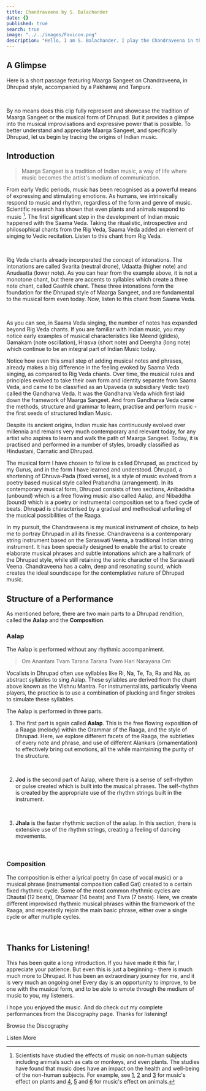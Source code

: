 ```yaml
---
title: Chandraveena by S. Balachander
date: {}
published: true
search: true
image: "../../images/Favicon.png"
description: "Hello, I am S. Balachander. I play the Chandraveena in the Dhrupad style, a traditional style of Maarga Sangeet. Here is a short introduction to Maarga Sangeet, Dhrupad and the Chandraveena. Read on to find out!"
---
```

## A Glimpse
Here is a short passage featuring Maarga Sangeet on Chandraveena, in Dhrupad style, accompanied by a Pakhawaj and Tanpura.

<you-tube videoid="ladiskWVFfY" starttime="590" endtime="1181"></you-tube>
<br>

By no means does this clip fully represent and showcase the tradition of Maarga Sangeet or the musical form of Dhrupad. But it provides a glimpse into the musical improvisations and expressive power that is possible. To better understand and appreciate Maarga Sangeet, and specifically Dhrupad, let us begin by tracing the origins of Indian music.

## Introduction
>Maarga Sangeet is a tradition of Indian music, a way of life where music becomes the artist's medium of communication.

From early Vedic periods, music has been recognised as a powerful means of expressing and stimulating emotions. As humans, we intrinsically respond to music and rhythm, regardless of the form and genre of music. Scientific research has shown that even plants and animals respond to music [^1]. The first significant step in the development of Indian music happened with the Saama Veda. Taking the ritualistic, introspective and philosophical chants from the Rig Veda, Saama Veda added an element of singing to Vedic recitation. Listen to this chant from Rig Veda.

[^1]: Scientists have studied the effects of music on non-human subjects including animals such as cats or monkeys, and even plants. The studies have found that music does have an impact on the health and well-being of the non-human subjects. For example, see [1](https://scialert.net/fulltext/?doi=ajps.2007.369.373), [2](https://www.researchgate.net/publication/291086163_Effect_of_Music_on_Plants_-_An_Overview) and [3](https://www.ncbi.nlm.nih.gov/pmc/articles/PMC3677178/pdf/ars206.pdf) for music's effect on plants and [4](https://www.nature.com/articles/laban.162), [5](https://www.appliedanimalbehaviour.com/article/S0168-1591(15)00060-X/abstract) and [6](http://rsbl.royalsocietypublishing.org/content/6/1/30.short) for music's effect on animals.

<you-tube videoid="G0QRzBzmwio" starttime="20" endtime="59"></you-tube>
<br>

Rig Veda chants already incorporated the concept of intonations. The intonations are called Svarita (neutral drone), Udaatta (higher note) and Anudaatta (lower note). As you can hear from the example above, it is not a monotone chant, but there are accents to syllables which create a three note chant, called Gaathik chant. These three intonations form the foundation for the Dhrupad style of Maarga Sangeet, and are fundamental to the musical form even today. Now, listen to this chant from Saama Veda.

<you-tube videoid="j1ODd0UB6bY" endtime="50"></you-tube>
<br>

As you can see, in Saama Veda singing, the number of notes has expanded beyond Rig Veda chants. If you are familiar with Indian music, you may notice early examples of musical characteristics like Meend (glides), Gamakam (note oscillation), Hrasva (short note) and Deergha (long note) which continue to be an integral part of Indian Music today.

Notice how even this small step of adding musical notes and phrases, already makes a big difference in the feeling evoked by Saama Veda singing, as compared to Rig Veda chants. Over time, the musical rules and principles evolved to take their own form and identity separate from Saama Veda, and came to be classified as an Upaveda (a subsidiary Vedic text) called the Gandharva Veda. It was the Gandharva Veda which first laid down the framework of Maarga Sangeet. And from Gandharva Veda came the methods, structure and grammar to learn, practise and perform music - the first seeds of structured Indian Music.

Despite its ancient origins, Indian music has continuously evolved over millennia and remains very much contemporary and relevant today, for any artist who aspires to learn and walk the path of Maarga Sangeet. Today, it is practised and performed in a number of styles, broadly classified as Hindustani, Carnatic and Dhrupad.

The musical form I have chosen to follow is called Dhrupad, as practiced by my Gurus, and in the form I have learned and understood. Dhrupad, a shortening of Dhruva-Pada (fixed verse), is a style of music evolved from a poetry based musical style called Prabandha (arrangement). In its contemporary musical form, Dhrupad consists of two sections, Anibaddha (unbound) which is a free flowing music also called Aalap, and Nibaddha (bound) which is a poetry or instrumental composition set to a fixed cycle of beats. Dhrupad is characterised by a gradual and methodical unfurling of the musical possibilities of the Raaga.

In my pursuit, the Chandraveena is my musical instrument of choice, to help me to portray Dhrupad in all its finesse. Chandraveena is a contemporary string instrument based on the Saraswati Veena, a traditional Indian string instrument. It has been specially designed to enable the artist to create elaborate musical phrases and subtle intonations which are a hallmark of the Dhrupad style, while still retaining the sonic character of the Saraswati Veena. Chandraveena has a calm, deep and resonating sound, which creates the ideal soundscape for the contemplative nature of Dhrupad music.

## Structure of a Performance

As mentioned before, there are two main parts to a Dhrupad rendition, called the **Aalap** and the **Composition**.

### Aalap

The Aalap is performed without any rhythmic accompaniment.

>Om Anantam Tvam Tarana Tarana Tvam Hari Narayana Om

Vocalists in Dhrupad often use syllables like Ri, Na, Te, Ta, Ra and Na, as abstract syllables to sing Aalap. These syllables are derived from the chant above known as the Vishnu Mantra. For instrumentalists, particularly Veena players, the practice is to use a combination of plucking and finger strokes to simulate these syllables.

The Aalap is performed in three parts.

1. The first part is again called **Aalap**. This is the free flowing exposition of a Raaga (melody) within the Grammar of the Raaga, and the style of Dhrupad. Here, we explore different facets of the Raaga, the subtleties of every note and phrase, and use of different Alankars (ornamentation) to effectively bring out emotions, all the while maintaining the purity of the structure.

<you-tube videoid="2iafMZkgBZ8" starttime="191" endtime="386"></you-tube>
<br>

2. **Jod** is the second part of Aalap, where there is a sense of self-rhythm or pulse created which is built into the musical phrases. The self-rhythm is created by the appropriate use of the rhythm strings built in the instrument.

<you-tube videoid="2iafMZkgBZ8" starttime="1600" endtime="1798"></you-tube>
<br>

3. **Jhala** is the faster rhythmic section of the aalap. In this section, there is extensive use of the rhythm strings, creating a feeling of dancing movements.

<you-tube videoid="WttEbPZgtS4" endtime="124"></you-tube>
<br>

### Composition

The composition is either a lyrical poetry (in case of vocal music) or a musical phrase (instrumental composition called Gat) created to a certain fixed rhythmic cycle. Some of the most common rhythmic cycles are Chautal (12 beats), Dhamaar (14 beats) and Tivra (7 beats). Here, we create different improvised rhythmic musical phrases within the framework of the Raaga, and repeatedly rejoin the main basic phrase, either over a single cycle or after multiple cycles.

<you-tube videoid="ladiskWVFfY" endtime="164"></you-tube>
<br>

## Thanks for Listening!

This has been quite a long introduction. If you have made it this far, I appreciate your patience. But even this is just a beginning - there is much much more to Dhrupad. It has been an extraordinary journey for me, and it is very much an ongoing one! Every day is an opportunity to improve, to be one with the musical form, and to be able to emote through the medium of music to you, my listeners.

I hope you enjoyed the music. And do check out my complete performances from the Discography page. Thanks for listening!

<notice-box center=" ">
Browse the Discography

<my-button to="/discography/">Listen More</my-button>

</notice-box>
